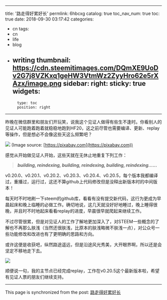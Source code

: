 
---
title: '路走得好累好长'
permlink: 6hbcxg
catalog: true
toc_nav_num: true
toc: true
date: 2018-09-30 03:17:42
categories:
- cn
tags:
- cn
- life
- blog
- writing
thumbnail: https://cdn.steemitimages.com/DQmXE9UoDv2G7j8VZKxq1geHW3VtmWz2ZyyHro62e5rXAzx/image.png
sidebar:
    right:
        sticky: true
widgets:
    -
        type: toc
        position: right
---


昨晚在微信群里和朋友们开玩笑，说我这个见证人做得有些生不逢时。你看别人的见证人可能跑着跑着就稳稳地跑到HF20，这之前尽管也需要编译、更新、replay等操作，但是想必不会像这些天这么频繁吧？

![](https://cdn.steemitimages.com/DQmXE9UoDv2G7j8VZKxq1geHW3VtmWz2ZyyHro62e5rXAzx/image.png)
(Image source: [https://pixabay.com](https://pixabay.com))

感觉从开始做见证人开始，这些天就在无休止地重复下列工作：
>***building, reindexing, building, reindexing, building, reindexing......***

v0.20.0、v0.20.1、v0.20.2、v0.20.3、v0.20.4、v0.20.5，每个版本我都编译过，重播过，运行过，这还不算github上代码修改但是没释出新版本时的中间版本！

每天时不时地刷一下steem的github库，看看有没有提交新代码，这行为更成为早晨起床和晚上临睡的必做工作。确切地说，这几天就没好好地睡过，晚上睡得很晚，并且时不时地起床看看replay的进度，早晨很早就爬起来继续工作。

不过尽管很累，但是对见证人的工作了解地更加深入了，对STEEM一些概念的了解也不再那么肤浅（当然还很肤浅，比原本的肤浅略微不肤浅一点），对公众号一些功能修改和改进也有了更明确的思路和方向。

或许这便是收获吧，纵然路途遥远，但是沿途风光秀美，大开眼界啊，所以还是会坚定不移地走下去。

![](https://cdn.steemitimages.com/DQmY2WgjhcSRgWsLGjJG6ojLis7AL24pxA2FbPYbzENKoLm/image.png)

顺便说一句，我的主节点已经完成replay，工作在v0.20.5这个最新版本啦，希望有见证人票的朋友们继续支持。

- - -

This page is synchronized from the post: [路走得好累好长](https://steemit.com/@oflyhigh/6hbcxg)
